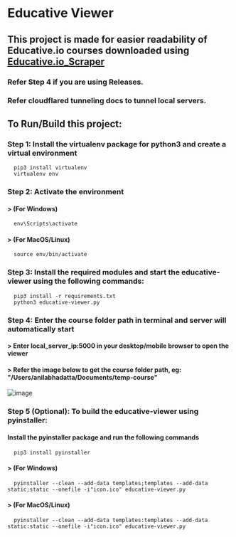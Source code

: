 # Educative Viewer

## This project is made for easier readability of Educative.io courses downloaded using [Educative.io_Scraper](https://github.com/anilabhadatta/educative.io_scraper)
### Refer Step 4 if you are using Releases.
### Refer cloudflared tunneling docs to tunnel local servers.
## To Run/Build this project:

### Step 1: Install the virtualenv package for python3 and create a virtual environment

      
      pip3 install virtualenv 
      virtualenv env 
      

### Step 2: Activate the environment
#### > (For Windows) 
      
      env\Scripts\activate
      
#### > (For MacOS/Linux) 
      
      source env/bin/activate
      
### Step 3: Install the required modules and start the educative-viewer using the following commands:
      
      pip3 install -r requirements.txt
      python3 educative-viewer.py
      

### Step 4: Enter the course folder path in terminal and server will automatically start
#### > Enter local_server_ip:5000 in your desktop/mobile browser to open the viewer
#### > Refer the image below to get the course folder path, eg: "/Users/anilabhadatta/Documents/temp-course"
![image](https://i.imgur.com/sQQlJGI.jpg)

### Step 5 (Optional): To build the educative-viewer using pyinstaller:
#### Install the pyinstaller package and run the following commands
      
      pip3 install pyinstaller
      
#### > (For Windows) 
      
      pyinstaller --clean --add-data templates;templates --add-data static;static --onefile -i"icon.ico" educative-viewer.py
      
#### > (For MacOS/Linux) 
      
      pyinstaller --clean --add-data templates:templates --add-data static:static --onefile -i"icon.ico" educative-viewer.py
      
